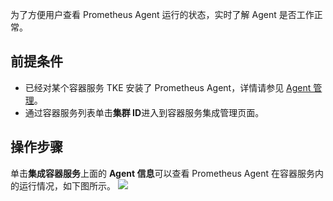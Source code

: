 为了方便用户查看 Prometheus Agent 运行的状态，实时了解 Agent 是否工作正常。

## 前提条件

- 已经对某个容器服务 TKE 安装了 Prometheus Agent，详情请参见 [Agent 管理](https://cloud.tencent.com/document/product/1416/56000)。
- 通过容器服务列表单击**集群 ID**进入到容器服务集成管理页面。

## 操作步骤


单击**集成容器服务**上面的 **Agent 信息**可以查看 Prometheus Agent 在容器服务内的运行情况，如下图所示。
![](https://main.qcloudimg.com/raw/0ab9b6f1a04999f652aa0ef8dcbce84f.png)
